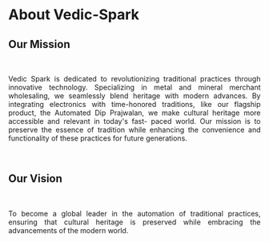 <h1>About Vedic-Spark</h1>
<h2>Our Mission</h3><br>
<p align="justify">Vedic Spark is dedicated to revolutionizing traditional practices 
        through innovative technology. Specializing in metal and mineral merchant wholesaling, 
        we seamlessly blend heritage with modern advances. By integrating electronics with 
        time-honored traditions, like our flagship product, the Automated Dip Prajwalan, we 
        make cultural heritage more accessible and relevant in today's fast- paced world. 
        Our mission is to preserve the essence of tradition while enhancing the convenience 
        and functionality of these practices for future generations. </p><br>
<h2>Our Vision</h2><br>
<p align="justify"> To become a global leader in the automation of traditional practices, 
ensuring that cultural heritage is preserved while embracing the advancements of the modern world.</p>
